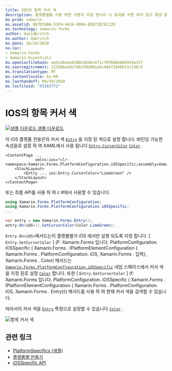 ```yaml
---
title: IOS의 항목 커서 색
description: 플랫폼별를 사용 하면 사용자 지정 렌더러 나 효과를 구현 하지 않고 특정 플랫폼 에서만 사용할 수 있는 기능을 사용할 수 있습니다. 이 문서에서는 항목의 커서 색을 설정 하는 iOS 플랫폼별를 사용 하는 방법을 설명 합니다.
ms.prod: xamarin
ms.assetid: 867D70BA-53F9-4434-8094-85D71DCECC2D
ms.technology: xamarin-forms
author: davidbritch
ms.author: dabritch
ms.date: 10/24/2018
no-loc:
- Xamarin.Forms
- Xamarin.Essentials
ms.openlocfilehash: ee5c4baae0380c854bc6f1cf0f608e065924a157
ms.sourcegitcommit: 122b8ba3dcf4bc59368a16c44e71846b11c136c5
ms.translationtype: MT
ms.contentlocale: ko-KR
ms.lasthandoff: 09/30/2020
ms.locfileid: "91563772"
---
```

# <a name="entry-cursor-color-on-ios"></a>IOS의 항목 커서 색

[![샘플 다운로드](~/media/shared/download.png) 샘플 다운로드](https://docs.microsoft.com/samples/xamarin/xamarin-forms-samples/userinterface-platformspecifics)

이 iOS 플랫폼 전용은의 커서 색 [`Entry`](xref:Xamarin.Forms.Entry) 을 지정 된 색으로 설정 합니다. 바인딩 가능한 속성을로 설정 하 여 XAML에서 사용 됩니다 [`Entry.CursorColor`](xref:Xamarin.Forms.PlatformConfiguration.iOSSpecific.Entry.CursorColorProperty) [`Color`](xref:Xamarin.Forms.Color) .

```xaml
<ContentPage ...
             xmlns:ios="clr-namespace:Xamarin.Forms.PlatformConfiguration.iOSSpecific;assembly=Xamarin.Forms.Core">
    <StackLayout>
        <Entry ... ios:Entry.CursorColor="LimeGreen" />
    </StackLayout>
</ContentPage>
```

또는 흐름 API를 사용 하 여 c #에서 사용할 수 있습니다.

```csharp
using Xamarin.Forms.PlatformConfiguration;
using Xamarin.Forms.PlatformConfiguration.iOSSpecific;
...

var entry = new Xamarin.Forms.Entry();
entry.On<iOS>().SetCursorColor(Color.LimeGreen);
```

`Entry.On<iOS>`메서드는이 플랫폼별가 iOS 에서만 실행 되도록 지정 합니다. [ `Entry.SetCursorColor` ] (F: Xamarin.Forms 입니다. PlatformConfiguration. iOSSpecific ( Xamarin.Forms . IPlatformElementConfiguration { Xamarin.Forms . PlatformConfiguration. iOS, Xamarin.Forms . 입력}, Xamarin.Forms . Color) 메서드는 [`Xamarin.Forms.PlatformConfiguration.iOSSpecific`](xref:Xamarin.Forms.PlatformConfiguration.iOSSpecific) 네임 스페이스에서 커서 색을 지정 된로 설정 [`Color`](xref:Xamarin.Forms.Color) 합니다. 또한 [ `Entry.GetCursorColor` ] (f: Xamarin.Forms 입니다. PlatformConfiguration. iOSSpecific ( Xamarin.Forms . IPlatformElementConfiguration { Xamarin.Forms . PlatformConfiguration. iOS, Xamarin.Forms . Entry})) 메서드를 사용 하 여 현재 커서 색을 검색할 수 있습니다.

따라서의 커서 색을 [`Entry`](xref:Xamarin.Forms.Entry) 특정으로 설정할 수 있습니다 [`Color`](xref:Xamarin.Forms.Color) .

![항목 커서 색](entry-cursor-color-images/entry-cursorcolor.png)

## <a name="related-links"></a>관련 링크

- [PlatformSpecifics (샘플)](/samples/xamarin/xamarin-forms-samples/userinterface-platformspecifics)
- [플랫폼별 만들기](~/xamarin-forms/platform/platform-specifics/index.md#creating-platform-specifics)
- [iOSSpecific API](xref:Xamarin.Forms.PlatformConfiguration.iOSSpecific)